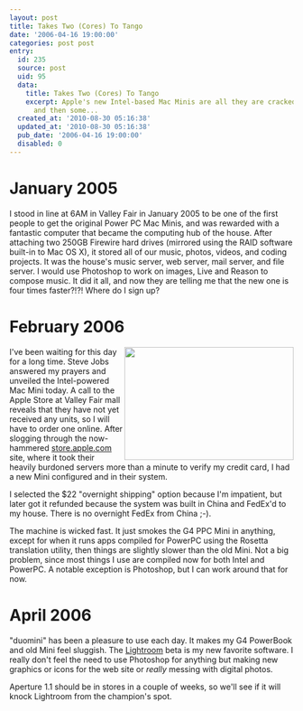 ```yaml
---
layout: post
title: Takes Two (Cores) To Tango
date: '2006-04-16 19:00:00'
categories: post post
entry:
  id: 235
  source: post
  uid: 95
  data:
    title: Takes Two (Cores) To Tango
    excerpt: Apple's new Intel-based Mac Minis are all they are cracked up to be,
      and then some...
  created_at: '2010-08-30 05:16:38'
  updated_at: '2010-08-30 05:16:38'
  pub_date: '2006-04-16 19:00:00'
  disabled: 0
---
```

<h1>January 2005</h1>
I stood in line at 6AM in Valley Fair in January 2005 to be one of the first
people to get the original Power PC Mac Minis, and was rewarded with a
fantastic computer that became the computing hub of the house.  After attaching
two 250GB Firewire hard drives (mirrored using the RAID software built-in to
    Mac OS X), it stored all of our music, photos, videos, and coding projects.
It was the house's music server, web server, mail server, and file server.  I
would use Photoshop to work on images, Live and Reason to compose music.  It
did it all, and now they are telling me that the new one is four times
faster?!?!  Where do I sign up?

<h1>February 2006</h1>
<a href="/pictures/20060318-mac_mini/"><img align="right" 
src="/pictures/20060318-mac_mini/images/CRW_0429.jpg" 
width="300" height="200"></a>I've been waiting for this day for a long time.  
Steve Jobs answered my prayers and unveiled the Intel-powered Mac Mini today.
A call to the Apple Store at Valley Fair mall reveals that they have not yet
received any units, so I will have to order one online.  After slogging through
the now-hammered <a href='http://store.apple.com/'>store.apple.com</a> site,
where it took their heavily burdoned servers more than a minute to verify my
credit card, I had a new Mini configured and in their system.

I selected the $22 "overnight shipping" option because I'm impatient, but later
got it refunded because the system was built in China and FedEx'd to my house.  There
is no overnight FedEx from China ;-).

The machine is wicked fast.  It just smokes the G4 PPC Mini in anything, except for
when it runs apps compiled for PowerPC using the Rosetta translation utility, then things are
slightly slower than the old Mini.  Not a big problem, since most things I use are compiled
now for both Intel and PowerPC.  A notable exception is Photoshop, but I can work around that
for now.

<h1>April 2006</h1>
"duomini" has been a pleasure to use each day.  It makes my G4 PowerBook and old Mini
feel sluggish.  The <a href='http://labs.macromedia.com/technologies/lightroom/'>Lightroom</a>
beta is my new favorite software.  I really don't feel the need to use Photoshop for
anything but making new graphics or icons for the web site or <em>really</em> messing
with digital photos.  

Aperture 1.1 should be in stores in a couple of weeks, so we'll see if it will
knock Lightroom from the champion's spot.

